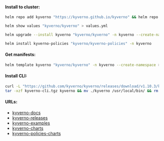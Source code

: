 #### Install to cluster:
```bash
helm repo add kyverno "https://kyverno.github.io/kyverno" && helm repo update
```
```bash
helm show values "kyverno/kyverno" > values.yml
```
```bash
helm upgrade --install kyverno "kyverno/kyverno" -n kyverno --create-namespace
```
```bash
helm install kyverno-policies "kyverno/kyverno-policies" -n kyverno
```

#### Get manifests:
```bash
helm template kyverno "kyverno/kyverno" -n kyverno --create-namespace > manifests.yml
```

#### Install CLI:
```bash
curl -L "https://github.com/kyverno/kyverno/releases/download/v1.10.3/kyverno-cli_v1.10.3_linux_x86_64.tar.gz" -o kyverno-cli.tgz && \
tar -xzf kyverno-cli.tgz kyverno && mv ./kyverno /usr/local/bin/ && rm -f kyverno-cli.tgz
```

#### URLs:
- [kyverno-docs](https://kyverno.io/docs/introduction/)
- [kyverno-releases](https://github.com/kyverno/kyverno/releases)
- [kyverno-examples](https://github.com/kyverno/policies)
- [kyverno-charts](https://github.com/kyverno/kyverno/tree/main/charts/kyverno)
- [kyverno-policies-charts](https://github.com/kyverno/kyverno/tree/main/charts/kyverno-policies)
